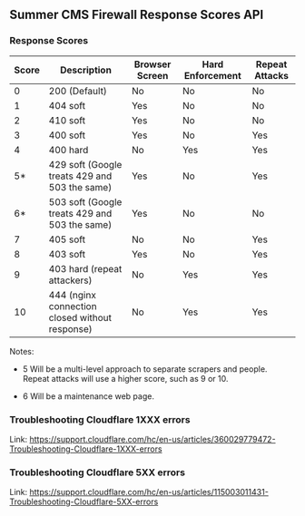 ## Summer CMS Firewall Response Scores API

### Response Scores

Score | Description | Browser Screen | Hard Enforcement | Repeat Attacks
---|---|---|---|---
0 | 200 (Default) | No | No | No
1 | 404 soft | Yes | No | No
2 | 410 soft | Yes | No | No
3 | 400 soft | Yes | No | Yes
4 | 400 hard | No | Yes | Yes
5* | 429 soft (Google treats 429 and 503 the same) | Yes | No | Yes
6* | 503 soft (Google treats 429 and 503 the same) | Yes | No | No
7 | 405 soft | No | No | Yes
8 | 403 soft | Yes | No | Yes
9 | 403 hard (repeat attackers) | No | Yes | Yes
10 | 444 (nginx connection closed without response) | No | Yes | Yes

Notes:

* 5 Will be a multi-level approach to separate scrapers and people. Repeat attacks will use a higher score, such as 9 or 10.

* 6 Will be a maintenance web page. 

### Troubleshooting Cloudflare 1XXX errors

Link: https://support.cloudflare.com/hc/en-us/articles/360029779472-Troubleshooting-Cloudflare-1XXX-errors

### Troubleshooting Cloudflare 5XX errors

Link: https://support.cloudflare.com/hc/en-us/articles/115003011431-Troubleshooting-Cloudflare-5XX-errors
